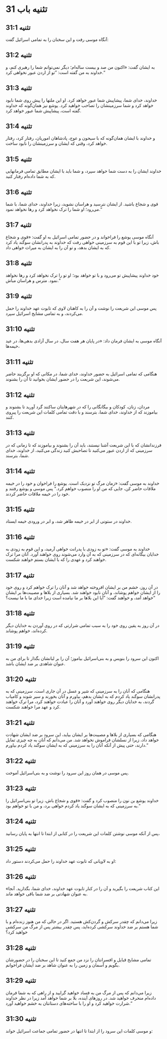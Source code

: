 # تثنیه باب 31

## تثنیه 31:1
آنگاه موسی رفت و این سخنان را به تمامی اسرائیل گفت:

## تثنیه 31:2
به ایشان گفت: «اکنون من صد و بیست ساله‌ام؛ دیگر نمی‌توانم شما را رهبری کنم، و خداوند به من گفته است: ”تو از اردن عبور نخواهی کرد.“

## تثنیه 31:3
خداوند، خدای شما، پیشاپیش شما عبور خواهد کرد. او این ملتها را پیش روی شما نابود خواهد کرد و شما سرزمینشان را تصاحب خواهید کرد. یوشع نیز همان‌گونه که خداوند گفته است، پیشاپیش شما عبور خواهد کرد.

## تثنیه 31:4
و خداوند با ایشان همان‌گونه که با سیحون و عوج، پادشاهان اموریان، رفتار کرد، رفتار خواهد کرد، وقتی که ایشان و سرزمینشان را نابود ساخت.

## تثنیه 31:5
خداوند ایشان را به دست شما خواهد سپرد، و شما باید با ایشان مطابق تمامی فرمانهایی که به شما داده‌ام رفتار کنید.

## تثنیه 31:6
قوی و شجاع باشید. از ایشان نترسید و هراسان نشوید، زیرا خداوند، خدای شما، با شما می‌رود؛ او شما را ترک نخواهد کرد و رها نخواهد نمود.“

## تثنیه 31:7
آنگاه موسی یوشع را فراخواند و در حضور تمامی اسرائیل به او گفت: «قوی و شجاع باش، زیرا تو با این قوم به سرزمینی خواهی رفت که خداوند به پدرانشان سوگند یاد کرد که به ایشان بدهد، و تو آن را به ایشان به میراث خواهی داد.

## تثنیه 31:8
خود خداوند پیشاپیش تو می‌رود و با تو خواهد بود؛ او تو را ترک نخواهد کرد و رها نخواهد نمود. مترس و هراسان مباش.“

## تثنیه 31:9
پس موسی این شریعت را نوشت و آن را به کاهنان لاوی که تابوت عهد خداوند را حمل می‌کردند، و به تمامی مشایخ اسرائیل سپرد.

## تثنیه 31:10
آنگاه موسی به ایشان فرمان داد: «در پایان هر هفت سال، در سال آزادی بدهی‌ها، در عید خیمه‌ها،

## تثنیه 31:11
هنگامی که تمامی اسرائیل به حضور خداوند، خدای شما، در مکانی که او برگزیند حاضر می‌شوند، این شریعت را در حضور ایشان بخوانید تا آن را بشنوند.

## تثنیه 31:12
مردان، زنان، کودکان و بیگانگانی را که در شهرهایتان ساکنند گرد آورید تا بشنوند و بیاموزند که از خداوند، خدای شما، بترسند و با دقت تمامی کلمات این شریعت را پیروی کنند.

## تثنیه 31:13
فرزندانشان که با این شریعت آشنا نیستند، باید آن را بشنوند و بیاموزند که تا زمانی که در سرزمینی که از اردن عبور می‌کنید تا تصاحبش کنید زندگی می‌کنید، از خداوند، خدای شما، بترسند.

## تثنیه 31:14
خداوند به موسی گفت: «زمان مرگ تو نزدیک است. یوشع را فراخوان و خود را در خیمه ملاقات حاضر کن، جایی که من او را منصوب خواهم کرد.“ پس موسی و یوشع رفتند و خود را در خیمه ملاقات حاضر کردند.

## تثنیه 31:15
خداوند در ستونی از ابر در خیمه ظاهر شد، و ابر در ورودی خیمه ایستاد.

## تثنیه 31:16
خداوند به موسی گفت: «تو به زودی با پدرانت خواهی آرمید، و این قوم به زودی به خدایان بیگانه‌ای که در سرزمینی که به آن وارد می‌شوند روی خواهند آورد. آنان مرا ترک خواهند کرد و عهدی را که با ایشان بستم خواهند شکست.

## تثنیه 31:17
در آن روز، خشم من بر ایشان افروخته خواهد شد و آنان را ترک خواهم کرد و روی خود را از ایشان خواهم پوشاند، و آنان نابود خواهند شد. بسیاری از بلاها و مصیبت‌ها بر ایشان خواهد آمد، و خواهند گفت: ”آیا این بلاها بر ما نیامده است زیرا خدای ما با ما نیست؟“

## تثنیه 31:18
در آن روز به یقین روی خود را به سبب تمامی شرارتی که در روی آوردن به خدایان دیگر کرده‌اند، خواهم پوشاند.

## تثنیه 31:19
اکنون این سرود را بنویس و به بنی‌اسرائیل بیاموز؛ آن را بر لبانشان بگذار تا برای من به عنوان شاهدی بر ضد ایشان باشد.

## تثنیه 31:20
هنگامی که آنان را به سرزمینی که شیر و عسل در آن جاری است، سرزمینی که به پدرانشان سوگند یاد کردم که به ایشان بدهم، بیاورم و آنان بخورند و سیر شوند و کامیاب گردند، به خدایان دیگر روی خواهند آورد و آنان را عبادت خواهند کرد، مرا ترک خواهند کرد و عهد مرا خواهند شکست.

## تثنیه 31:21
هنگامی که بسیاری از بلاها و مصیبت‌ها بر ایشان بیاید، این سرود بر ضد ایشان شهادت خواهد داد، زیرا از نسلشان فراموش نخواهد شد. من می‌دانم که آنان به چه چیزی تمایل دارند، حتی پیش از آنکه آنان را به سرزمینی که به ایشان سوگند یاد کردم بیاورم.“

## تثنیه 31:22
پس موسی در همان روز این سرود را نوشت و به بنی‌اسرائیل آموخت.

## تثنیه 31:23
خداوند یوشع بن نون را منصوب کرد و گفت: «قوی و شجاع باش، زیرا تو بنی‌اسرائیل را به سرزمینی که به ایشان سوگند یاد کردم خواهی برد، و من با تو خواهم بود.“

## تثنیه 31:24
پس از آنکه موسی نوشتن کلمات این شریعت را در کتابی از ابتدا تا انتها به پایان رسانید،

## تثنیه 31:25
او به لاویانی که تابوت عهد خداوند را حمل می‌کردند دستور داد:

## تثنیه 31:26
«این کتاب شریعت را بگیرید و آن را در کنار تابوت عهد خداوند، خدای شما، بگذارید. آنجا به عنوان شهادتی بر ضد شما باقی خواهد ماند.

## تثنیه 31:27
زیرا می‌دانم که چقدر سرکش و گردن‌کش هستید. اگر در حالی که من هنوز زنده‌ام و با شما هستم بر ضد خداوند سرکشی کرده‌اید، پس چقدر بیشتر پس از مرگ من سرکشی خواهید کرد؟

## تثنیه 31:28
تمامی مشایخ قبایل و افسرانتان را نزد من جمع کنید تا این سخنان را در حضورشان بگویم و آسمان و زمین را به عنوان شاهد بر ضد ایشان فراخوانم.

## تثنیه 31:29
زیرا می‌دانم که پس از مرگ من به فساد خواهید گرایید و از راهی که به شما فرمان داده‌ام منحرف خواهید شد. در روزهای آینده، بلا بر شما خواهد آمد زیرا در نظر خداوند شرارت خواهید کرد و او را با ساخته‌های دستانتان به خشم خواهید آورد.“

## تثنیه 31:30
و موسی کلمات این سرود را از ابتدا تا انتها در حضور تمامی جماعت اسرائیل خواند:
